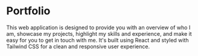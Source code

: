 # Portfolio

This web application is designed to provide you with an overview of who I am, showcase my projects, highlight my skills and experience, and make it easy for you to get in touch with me. 
It's built using React and styled with Tailwind CSS for a clean and responsive user experience.
